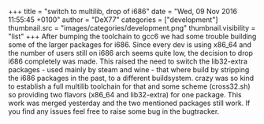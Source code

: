 +++
title = "switch to multilib, drop of i686"
date = "Wed, 09 Nov 2016 11:55:45 +0100"
author = "DeX77"
categories = ["development"]
thumbnail.src = "images/categories/development.png"
thumbnail.visibility = "list"
+++
After bumping the toolchain to gcc6 we had some trouble building some of the larger packages for i686. Since every dev is using x86\_64 and the
 number of users still on i686 arch seems quite low, the decision to drop i686 completely was made.
 This raised the need to switch the lib32-extra packages - used mainly by steam and wine - that where build by stripping the i686 packages in the past,
 to a different buildsystem. crazy was so kind to establish a full multilib toolchain for that and some scheme (cross32.sh) so providing two flavors (x86\_64 and lib32-extra)
 for one package.
 This work was merged yesterday and the two mentioned packages still work. If you find any issues feel free to raise some bug in the bugtracker.